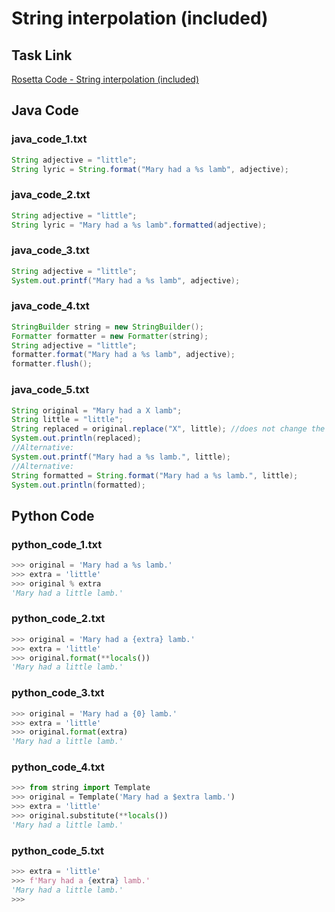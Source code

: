 # String interpolation (included)

## Task Link
[Rosetta Code - String interpolation (included)](https://rosettacode.org/wiki/String_interpolation_(included))

## Java Code
### java_code_1.txt
```java
String adjective = "little";
String lyric = String.format("Mary had a %s lamb", adjective);

```

### java_code_2.txt
```java
String adjective = "little";
String lyric = "Mary had a %s lamb".formatted(adjective);

```

### java_code_3.txt
```java
String adjective = "little";
System.out.printf("Mary had a %s lamb", adjective);

```

### java_code_4.txt
```java
StringBuilder string = new StringBuilder();
Formatter formatter = new Formatter(string);
String adjective = "little";
formatter.format("Mary had a %s lamb", adjective);
formatter.flush();

```

### java_code_5.txt
```java
String original = "Mary had a X lamb";
String little = "little";
String replaced = original.replace("X", little); //does not change the original String
System.out.println(replaced);
//Alternative:
System.out.printf("Mary had a %s lamb.", little);
//Alternative:
String formatted = String.format("Mary had a %s lamb.", little);
System.out.println(formatted);

```

## Python Code
### python_code_1.txt
```python
>>> original = 'Mary had a %s lamb.'
>>> extra = 'little'
>>> original % extra
'Mary had a little lamb.'

```

### python_code_2.txt
```python
>>> original = 'Mary had a {extra} lamb.'
>>> extra = 'little'
>>> original.format(**locals())
'Mary had a little lamb.'

```

### python_code_3.txt
```python
>>> original = 'Mary had a {0} lamb.'
>>> extra = 'little'
>>> original.format(extra)
'Mary had a little lamb.'

```

### python_code_4.txt
```python
>>> from string import Template
>>> original = Template('Mary had a $extra lamb.')
>>> extra = 'little'
>>> original.substitute(**locals())
'Mary had a little lamb.'

```

### python_code_5.txt
```python
>>> extra = 'little'
>>> f'Mary had a {extra} lamb.'
'Mary had a little lamb.'
>>>

```

